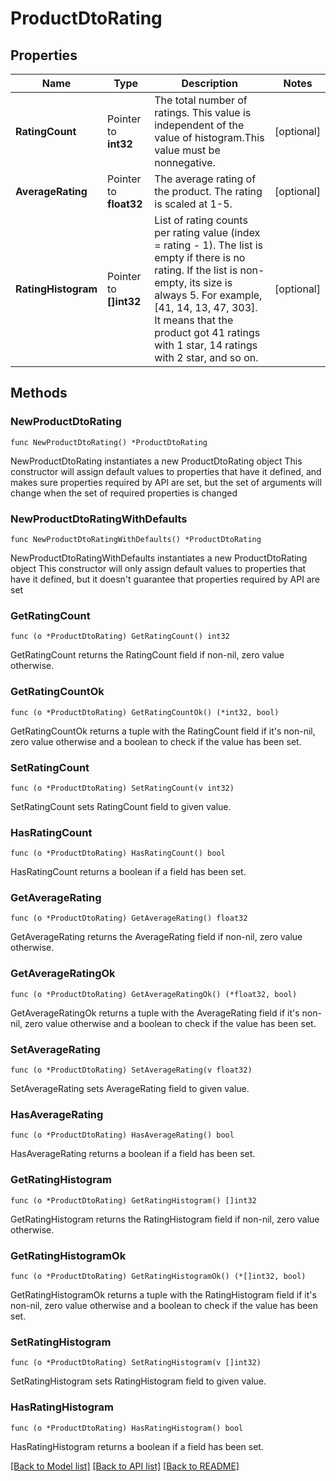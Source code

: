 # ProductDtoRating

## Properties

Name | Type | Description | Notes
------------ | ------------- | ------------- | -------------
**RatingCount** | Pointer to **int32** | The total number of ratings. This value is independent of the value of histogram.This value must be nonnegative. | [optional] 
**AverageRating** | Pointer to **float32** | The average rating of the product. The rating is scaled at 1-5. | [optional] 
**RatingHistogram** | Pointer to **[]int32** | List of rating counts per rating value (index &#x3D; rating - 1). The list is empty if there is no rating. If the list is non-empty, its size is always 5. For example, [41, 14, 13, 47, 303]. It means that the product got 41 ratings with 1 star, 14 ratings with 2 star, and so on. | [optional] 

## Methods

### NewProductDtoRating

`func NewProductDtoRating() *ProductDtoRating`

NewProductDtoRating instantiates a new ProductDtoRating object
This constructor will assign default values to properties that have it defined,
and makes sure properties required by API are set, but the set of arguments
will change when the set of required properties is changed

### NewProductDtoRatingWithDefaults

`func NewProductDtoRatingWithDefaults() *ProductDtoRating`

NewProductDtoRatingWithDefaults instantiates a new ProductDtoRating object
This constructor will only assign default values to properties that have it defined,
but it doesn't guarantee that properties required by API are set

### GetRatingCount

`func (o *ProductDtoRating) GetRatingCount() int32`

GetRatingCount returns the RatingCount field if non-nil, zero value otherwise.

### GetRatingCountOk

`func (o *ProductDtoRating) GetRatingCountOk() (*int32, bool)`

GetRatingCountOk returns a tuple with the RatingCount field if it's non-nil, zero value otherwise
and a boolean to check if the value has been set.

### SetRatingCount

`func (o *ProductDtoRating) SetRatingCount(v int32)`

SetRatingCount sets RatingCount field to given value.

### HasRatingCount

`func (o *ProductDtoRating) HasRatingCount() bool`

HasRatingCount returns a boolean if a field has been set.

### GetAverageRating

`func (o *ProductDtoRating) GetAverageRating() float32`

GetAverageRating returns the AverageRating field if non-nil, zero value otherwise.

### GetAverageRatingOk

`func (o *ProductDtoRating) GetAverageRatingOk() (*float32, bool)`

GetAverageRatingOk returns a tuple with the AverageRating field if it's non-nil, zero value otherwise
and a boolean to check if the value has been set.

### SetAverageRating

`func (o *ProductDtoRating) SetAverageRating(v float32)`

SetAverageRating sets AverageRating field to given value.

### HasAverageRating

`func (o *ProductDtoRating) HasAverageRating() bool`

HasAverageRating returns a boolean if a field has been set.

### GetRatingHistogram

`func (o *ProductDtoRating) GetRatingHistogram() []int32`

GetRatingHistogram returns the RatingHistogram field if non-nil, zero value otherwise.

### GetRatingHistogramOk

`func (o *ProductDtoRating) GetRatingHistogramOk() (*[]int32, bool)`

GetRatingHistogramOk returns a tuple with the RatingHistogram field if it's non-nil, zero value otherwise
and a boolean to check if the value has been set.

### SetRatingHistogram

`func (o *ProductDtoRating) SetRatingHistogram(v []int32)`

SetRatingHistogram sets RatingHistogram field to given value.

### HasRatingHistogram

`func (o *ProductDtoRating) HasRatingHistogram() bool`

HasRatingHistogram returns a boolean if a field has been set.


[[Back to Model list]](../README.md#documentation-for-models) [[Back to API list]](../README.md#documentation-for-api-endpoints) [[Back to README]](../README.md)


